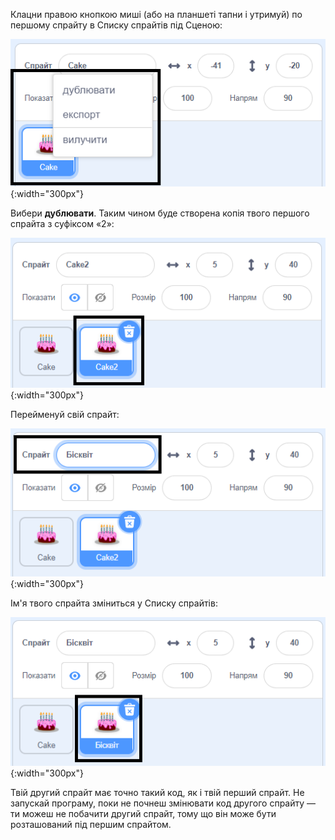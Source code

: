 Клацни правою кнопкою миші (або на планшеті тапни і утримуй) по першому спрайту в Списку спрайтів під Сценою:

![Список спрайтів з виділеним першим спрайтом та виринаючим меню з опціями «дублювати», «експорт» та «вилучити».](images/challenge1-right-click-sprite.png){:width="300px"}

Вибери **дублювати**. Таким чином буде створена копія твого першого спрайта з суфіксом «2»:

![Список спрайтів з відображенням першого спрайта та дубліката спрайта.](images/challenge1-duplicate-sprite.png){:width="300px"}

Перейменуй свій спрайт:

![Панель спрайтів з виділеним полем «Спрайт».](images/challenge1-rename-sprite.png){:width="300px"}

Ім'я твого спрайта зміниться у Списку спрайтів:

![Список спрайтів з відображенням дубліката спрайта з новим ім'ям.](images/challenge1-sprite-list.png){:width="300px"}

Твій другий спрайт має точно такий код, як і твій перший спрайт. Не запускай програму, поки не почнеш змінювати код другого спрайту — ти можеш не побачити другий спрайт, тому що він може бути розташований під першим спрайтом.
